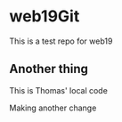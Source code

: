 # web19Git
This is a test repo for web19
## Another thing

This is Thomas' local code

Making another change